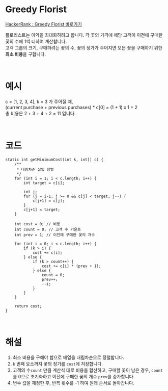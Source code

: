 # Greedy Florist
[HackerRank : Greedy Florist 바로가기](https://www.hackerrank.com/challenges/greedy-florist/problem?h_r=internal-search&isFullScreen=true)

플로리스트는 이익을 최대화하려고 합니다. 각 꽃의 가격에 해당 고객이 이전에 구매한 꽃의 수에 1씩 더하여 계산합니다.  
고객 그룹의 크기, 구매하려는 꽃의 수, 꽃의 정가가 주어지면 모든 꽃을 구매하기 위한 **최소 비용**을 구합니다.  

<br>

# 예시
c = [1, 2, 3, 4], k = 3 가 주어질 때,  
(current purchase + previous purchases) * c[0] = (1 + 1) x 1 = 2   
총 비용은 2 + 3 + 4 + 2 = 11 입니다. 

<br>

# 코드
```
static int getMinimumCost(int k, int[] c) {
    /**
     * 내림차순 삽입 정렬
     */
    for (int i = 1; i < c.length; i++) {
        int target = c[i];
        
        int j;
        for (j = i-1; j >= 0 && c[j] < target; j--) {
            c[j+1] = c[j];
        }
        c[j+1] = target;
    }
    
    int cost = 0; // 비용
    int count = 0; // 고객 수 카운트
    int prev = 1; // 이전에 구매한 꽃의 개수
    
    for (int i = 0; i < c.length; i++) {
        if (k > i) {
            cost += c[i];
        } else {
            if (k > count++) {
                cost += c[i] * (prev + 1);
            } else {
                count = 0;
                prev++;
                --i;
            }
        }
    }
    
    return cost;
}
```

<br>

# 해설
1. 최소 비용을 구해야 함으로 배열을 내림차순으로 정렬합니다.
2. `k` 번째 요소까지 꽃의 정가를 `cost`에 저장합니다.
3. 고객의 수`count` 만큼 계산식 대로 비용을 합산하고, 구매할 꽃이 남은 경우, `count`를 0으로 초기화하고 이전에 구매한 꽃의 개수 `prev`를 증가합니다.  
4. 변수 값을 재정한 후, 반복 횟수를 -1 하여 원래 순서로 돌아갑니다.